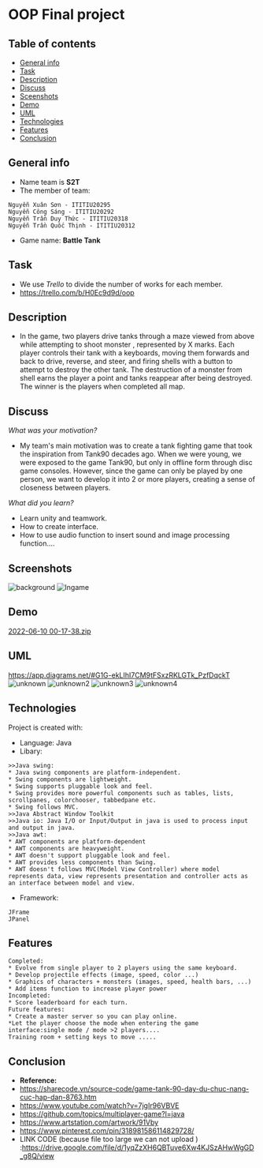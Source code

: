 # OOP Final project
## Table of contents
* [General info](#general-info)
* [Task](#task)
* [Description](#description)
* [Discuss](#discuss)
* [Sceenshots](#screenshots)
* [Demo](#demo)
* [UML](#uml)
* [Technologies](#technologies)
* [Features](#features)
* [Conclusion](#conclusion)

## General info
- Name team is **S2T**
- The member of team:
```
Nguyễn Xuân Sơn - ITITIU20295
Nguyễn Công Sáng - ITITIU20292
Nguyễn Trần Duy Thức - ITITIU20318
Nguyễn Trần Quốc Thịnh - ITITIU20312
```
- Game name: **Battle Tank**
## Task
- We use *Trello* to divide the number of works for each member.
- https://trello.com/b/H0Ec9d9d/oop 
## Description
- In the game, two players drive tanks through a maze viewed from above while attempting to shoot monster , represented by X marks. Each player controls their tank with a keyboards, moving them forwards and back to drive, reverse, and steer, and firing shells with a button to attempt to destroy the other tank. The destruction of a monster from  shell earns the player a point and tanks reappear after being destroyed. The winner is the players when completed all map.
## Discuss
*What was your motivation?*
- My team's main motivation was to create a tank fighting game that took the inspiration from Tank90 decades ago. When we were young, we were exposed to the game Tank90, but only in offline form through disc game consoles. However, since the game can only be played by one person, we want to develop it into 2 or more players, creating a sense of closeness between players.

*What did you learn?*
* Learn unity and teamwork.
* How to create interface.
* How to use audio function to insert sound and image processing function....
## Screenshots

![background](https://user-images.githubusercontent.com/104011499/172905677-ff20aaf6-e7e1-4cba-81e0-285adb126c00.png)
![Ingame](https://user-images.githubusercontent.com/104011499/172905822-42e4ea11-3802-4d00-a942-1e151094479f.png)

## Demo

[2022-06-10 00-17-38.zip](https://github.com/XuanSon213a/S2T/files/8872597/2022-06-10.00-17-38.zip)

## UML
https://app.diagrams.net/#G1G-ekLIhI7CM9tFSxzRKLGTk_PzfDqckT
![unknown](https://user-images.githubusercontent.com/104011499/172932022-32b9839f-42bf-45f1-ae85-5a2cef3eeedd.png)
![unknown2](https://user-images.githubusercontent.com/104011499/172932099-f941d618-675d-48fc-93a8-2e6b72f396b0.png)
![unknown3](https://user-images.githubusercontent.com/104011499/172932159-a2684ad9-0561-40fb-8f1b-3f88a1446c6c.png)
![unknown4](https://user-images.githubusercontent.com/104011499/172932273-a0a56d7c-c65a-4552-b321-7845683b90de.png)

## Technologies
Project is created with:
* Language: Java
* Libary:
```
>>Java swing:
* Java swing components are platform-independent.
* Swing components are lightweight.
* Swing supports pluggable look and feel.
* Swing provides more powerful components such as tables, lists, scrollpanes, colorchooser, tabbedpane etc.
* Swing follows MVC.
>>Java Abstract Window Toolkit
>>Java io: Java I/O or Input/Output in java is used to process input and output in java.
>>Java awt:
* AWT components are platform-dependent
* AWT components are heavyweight.
* AWT doesn't support pluggable look and feel.
* AWT provides less components than Swing.
* AWT doesn't follows MVC(Model View Controller) where model represents data, view represents presentation and controller acts as an interface between model and view.
```
* Framework: 
```
JFrame
JPanel
```
## Features
```
Completed:
* Evolve from single player to 2 players using the same keyboard.
* Develop projectile effects (image, speed, color ...)
* Graphics of characters + monsters (images, speed, health bars, ...)
* Add items function to increase player power
Incompleted:
* Score leaderboard for each turn.
Future features:
* Create a master server so you can play online.
*Let the player choose the mode when entering the game interface:single mode / mode >2 players....
Training room + setting keys to move .....
```
## Conclusion
- **Reference:** 
- https://sharecode.vn/source-code/game-tank-90-day-du-chuc-nang-cuc-hap-dan-8763.htm
- https://www.youtube.com/watch?v=7jgIr96VBVE
- https://github.com/topics/multiplayer-game?l=java
- https://www.artstation.com/artwork/91Vby
- https://www.pinterest.com/pin/318981586114829728/
- LINK CODE (because file too large we can not upload ) :https://drive.google.com/file/d/1yqZzXH6QBTuve6Xw4KJSzAHwWgGD_g8Q/view 

